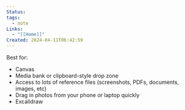 ```yaml
---
Status: 
tags:
  - note
Links:
  - "[[Home]]"
Created: 2024-04-11T06:42:59
---
```

Best for:
- Canvas
- Media bank or clipboard-style drop zone
- Access to lots of reference files (screenshots, PDFs, documents, images, etc)
- Drag in photos from your phone or laptop quickly
- Excalidraw